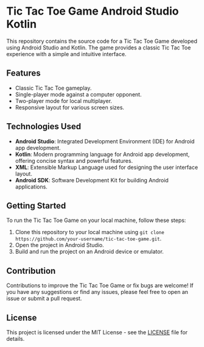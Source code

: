 # Tic Tac Toe Game Android Studio Kotlin

This repository contains the source code for a Tic Tac Toe Game developed using Android Studio and Kotlin. The game provides a classic Tic Tac Toe experience with a simple and intuitive interface.

## Features

- Classic Tic Tac Toe gameplay.
- Single-player mode against a computer opponent.
- Two-player mode for local multiplayer.
- Responsive layout for various screen sizes.

## Technologies Used

- **Android Studio**: Integrated Development Environment (IDE) for Android app development.
- **Kotlin**: Modern programming language for Android app development, offering concise syntax and powerful features.
- **XML**: Extensible Markup Language used for designing the user interface layout.
- **Android SDK**: Software Development Kit for building Android applications.

## Getting Started

To run the Tic Tac Toe Game on your local machine, follow these steps:

1. Clone this repository to your local machine using `git clone https://github.com/your-username/tic-tac-toe-game.git`.
2. Open the project in Android Studio.
3. Build and run the project on an Android device or emulator.

## Contribution

Contributions to improve the Tic Tac Toe Game or fix bugs are welcome! If you have any suggestions or find any issues, please feel free to open an issue or submit a pull request.

## License

This project is licensed under the MIT License - see the [LICENSE](LICENSE) file for details.

